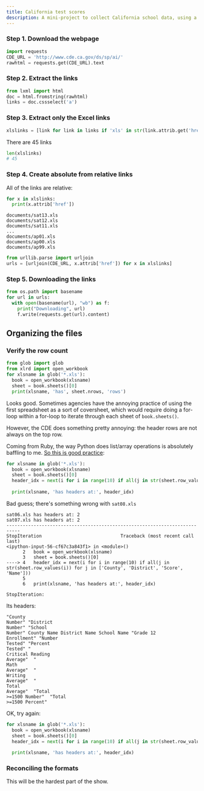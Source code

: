 ```yaml
---
title: California test scores
description: A mini-project to collect California school data, using a variety of mundane programming scripts and libraries.
---
```


### Step 1. Download the webpage


~~~py
import requests
CDE_URL = 'http://www.cde.ca.gov/ds/sp/ai/'
rawhtml = requests.get(CDE_URL).text
~~~


### Step 2. Extract the links

~~~py
from lxml import html
doc = html.fromstring(rawhtml)
links = doc.cssselect('a')
~~~

### Step 3. Extract only the Excel links

~~~py
xlslinks = [link for link in links if 'xls' in str(link.attrib.get('href'))]
~~~


There are 45 links

~~~py
len(xlslinks)
# 45
~~~


### Step 4. Create absolute from relative links

All of the links are relative:

~~~py
for x in xlslinks:
  print(x.attrib['href'])
~~~

~~~
documents/sat13.xls
documents/sat12.xls
documents/sat11.xls
...
documents/ap01.xls
documents/ap00.xls
documents/ap99.xls
~~~

~~~py
from urllib.parse import urljoin
urls = [urljoin(CDE_URL, x.attrib['href']) for x in xlslinks]
~~~

### Step 5. Downloading the links

~~~py
from os.path import basename
for url in urls:
  with open(basename(url), "wb") as f:
    print("Downloading", url)
    f.write(requests.get(url).content)
~~~


## Organizing the files


### Verify the row count

~~~py
from glob import glob
from xlrd import open_workbook
for xlsname in glob('*.xls'):
  book = open_workbook(xlsname)
  sheet = book.sheets()[0]
  print(xlsname, 'has', sheet.nrows, 'rows')  
~~~

Looks good. Sometimes agencies have the annoying practice of using the first spreadsheet as a sort of coversheet, which would require doing a for-loop within a for-loop to iterate through each sheet of `book.sheets()`. 

However, the CDE does something pretty annoying: the header rows are not always on the top row.

Coming from Ruby, the way Python does list/array operations is absolutely baffling to me. [So this is good practice](http://stackoverflow.com/questions/9868653/find-first-list-item-that-matches-criteria):

~~~py
for xlsname in glob('*.xls'):
  book = open_workbook(xlsname)
  sheet = book.sheets()[0]
  header_idx = next(i for i in range(10) if all(j in str(sheet.row_values(i)) for j in ['County', 'District', 'Score', 'Name']))
  
  print(xlsname, 'has headers at:', header_idx) 
~~~

Bad guess; there's something wrong with `sat08.xls`

~~~
sat06.xls has headers at: 2
sat07.xls has headers at: 2
---------------------------------------------------------------------------
StopIteration                             Traceback (most recent call last)
<ipython-input-56-cf67c3a843f1> in <module>()
      2   book = open_workbook(xlsname)
      3   sheet = book.sheets()[0]
----> 4   header_idx = next(i for i in range(10) if all(j in str(sheet.row_values(i)) for j in ['County', 'District', 'Score', 'Name']))
      5 
      6   print(xlsname, 'has headers at:', header_idx)

StopIteration: 
~~~


Its headers:

~~~
"County
Number" "District
Number" "School
Number" County Name District Name School Name "Grade 12
Enrollment" "Number
Tested" "Percent
Tested" "
Critical Reading
Average"  "
Math
Average"  "
Writing
Average"  "
Total
Average"  "Total
>=1500 Number"  "Total
>=1500 Percent"
~~~


OK, try again:

~~~py
for xlsname in glob('*.xls'):
  book = open_workbook(xlsname)
  sheet = book.sheets()[0]
  header_idx = next(i for i in range(10) if all(j in str(sheet.row_values(i)) for j in ['County', 'District', 'Name']))
  
  print(xlsname, 'has headers at:', header_idx) 
~~~


### Reconciling the formats

This will be the hardest part of the show.












